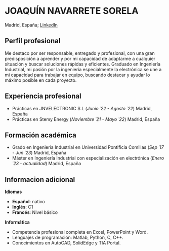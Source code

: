 # JOAQUÍN NAVARRETE SORELA
Madrid, España; [LinkedIn](https://www.linkedin.com/in/joaqu%C3%ADn-navarrete-sorela-109ab82a1/)

## Perfil profesional
Me destaco por ser responsable, entregado y profesional, con una gran predisposición a aprender y por mi capacidad de adaptarme a cualquier situación y buscar soluciones rápidas y eficientes. Graduado en Ingeniería Industrial, mi pasión por la ingeniería especialmente la electrónica se une a mi capacidad para trabajar en equipo, buscando destacar y ayudar lo máximo posible en cada proyecto. 

## Experiencia profesional
- Prácticas en JNVELECTRONIC S.L (_Junio ´22 - Agosto ´22_) Madrid, España
- Prácticas en Stemy Energy (_Noviembre ´21 - Mayo ´22_) Madrid, España

## Formación académica
- Grado en Ingeniería Industrial en Universidad Pontificia Comillas (_Sep ´17 - Jun ´23_) Madrid, España
- Máster en Ingeniería Industrial con especialización en electrónica (_Enero ´23 - actualidad_) Madrid, España

## Informacion adicional

**Idiomas**
- __Español__: nativo
- __Inglés__: C1
- __Francés__: Nivel básico

**Informática**
- Competencia profesional completa en Excel, PowerPoint y Word.
- Lenguajes de programación: Matlab, Python, C, C++.
- Conocimientos en AutoCAD, SolidEdge y TIA Portal.
